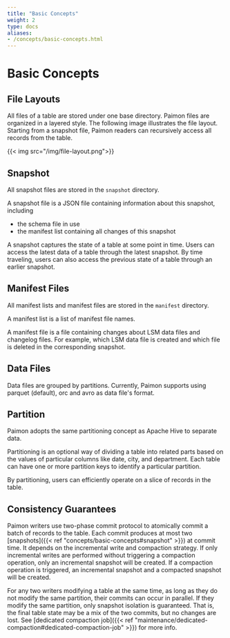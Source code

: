 ```yaml
---
title: "Basic Concepts"
weight: 2
type: docs
aliases:
- /concepts/basic-concepts.html
---
```

<!--
Licensed to the Apache Software Foundation (ASF) under one
or more contributor license agreements.  See the NOTICE file
distributed with this work for additional information
regarding copyright ownership.  The ASF licenses this file
to you under the Apache License, Version 2.0 (the
"License"); you may not use this file except in compliance
with the License.  You may obtain a copy of the License at

  http://www.apache.org/licenses/LICENSE-2.0

Unless required by applicable law or agreed to in writing,
software distributed under the License is distributed on an
"AS IS" BASIS, WITHOUT WARRANTIES OR CONDITIONS OF ANY
KIND, either express or implied.  See the License for the
specific language governing permissions and limitations
under the License.
-->

# Basic Concepts

## File Layouts

All files of a table are stored under one base directory. Paimon files are organized in a layered style. The following image illustrates the file layout. Starting from a snapshot file, Paimon readers can recursively access all records from the table.

{{< img src="/img/file-layout.png">}}

## Snapshot

All snapshot files are stored in the `snapshot` directory.

A snapshot file is a JSON file containing information about this snapshot, including

* the schema file in use
* the manifest list containing all changes of this snapshot

A snapshot captures the state of a table at some point in time. Users can access the latest data of a table through the
latest snapshot. By time traveling, users can also access the previous state of a table through an earlier snapshot.

## Manifest Files

All manifest lists and manifest files are stored in the `manifest` directory.

A manifest list is a list of manifest file names.

A manifest file is a file containing changes about LSM data files and changelog files. For example, which LSM data file is created and which file is deleted in the corresponding snapshot.

## Data Files

Data files are grouped by partitions. Currently, Paimon supports using parquet (default), orc and avro as data file's format.

## Partition

Paimon adopts the same partitioning concept as Apache Hive to separate data.

Partitioning is an optional way of dividing a table into related parts based on the values of particular columns like date, city, and department. Each table can have one or more partition keys to identify a particular partition.

By partitioning, users can efficiently operate on a slice of records in the table.

## Consistency Guarantees

Paimon writers use two-phase commit protocol to atomically commit a batch of records to the table. Each commit produces
at most two [snapshots]({{< ref "concepts/basic-concepts#snapshot" >}}) at commit time. It depends on the incremental write and compaction strategy. If only incremental writes are performed without triggering a compaction operation, only an incremental snapshot will be created. If a compaction operation is triggered, an incremental snapshot and a compacted snapshot will be created.

For any two writers modifying a table at the same time, as long as they do not modify the same partition, their commits 
can occur in parallel. If they modify the same partition, only snapshot isolation is guaranteed. That is, the final table 
state may be a mix of the two commits, but no changes are lost.
See [dedicated compaction job]({{< ref "maintenance/dedicated-compaction#dedicated-compaction-job" >}}) for more info.
